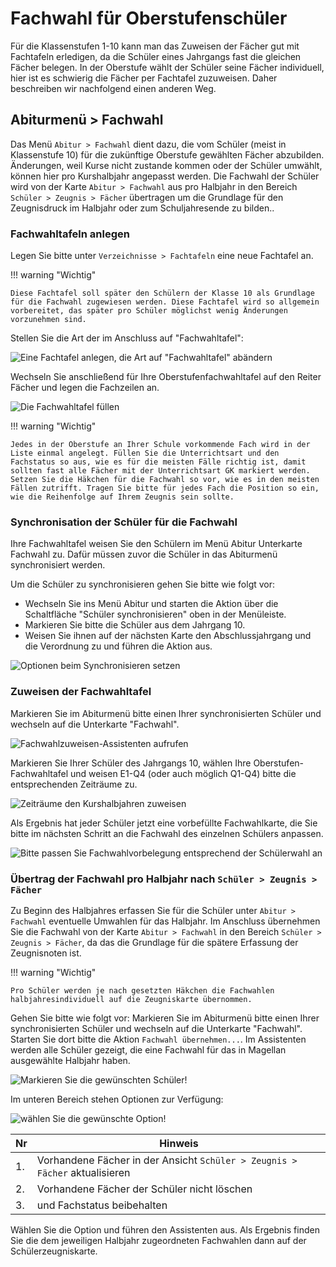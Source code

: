 
# Fachwahl für Oberstufenschüler

Für die Klassenstufen 1-10 kann man das Zuweisen der Fächer gut mit Fachtafeln erledigen, da die Schüler eines Jahrgangs fast die gleichen Fächer belegen. In der Oberstufe wählt der Schüler seine Fächer individuell, hier ist es schwierig die Fächer per Fachtafel zuzuweisen. Daher beschreiben wir nachfolgend einen anderen Weg.

## Abiturmenü > Fachwahl

Das Menü `Abitur > Fachwahl` dient dazu, die vom Schüler (meist in Klassenstufe 10) für die zukünftige Oberstufe gewählten Fächer abzubilden.
Änderungen, weil Kurse nicht zustande kommen oder der Schüler umwählt, können hier pro Kurshalbjahr angepasst werden. Die Fachwahl der Schüler wird von der Karte `Abitur > Fachwahl` aus pro Halbjahr in den Bereich `Schüler > Zeugnis > Fächer` übertragen um die Grundlage für den Zeugnisdruck im Halbjahr oder zum Schuljahresende zu bilden..

### Fachwahltafeln anlegen

Legen Sie bitte unter `Verzeichnisse > Fachtafeln` eine neue Fachtafel an.

!!! warning "Wichtig"

    Diese Fachtafel soll später den Schülern der Klasse 10 als Grundlage für die Fachwahl zugewiesen werden. Diese Fachtafel wird so allgemein vorbereitet, das später pro Schüler möglichst wenig Änderungen vorzunehmen sind.

Stellen Sie die Art der im Anschluss auf "Fachwahltafel":

![Eine Fachtafel anlegen, die Art auf "Fachwahltafel" abändern](/assets/images/fachwahltafelbeispiel.01.png)

Wechseln Sie anschließend für Ihre Oberstufenfachwahltafel auf den Reiter Fächer und legen die Fachzeilen an.

![Die Fachwahltafel füllen](/assets/images/fachwahltafelbeispiel.02.png)

!!! warning "Wichtig"

    Jedes in der Oberstufe an Ihrer Schule vorkommende Fach wird in der Liste einmal angelegt. Füllen Sie die Unterrichtsart und den Fachstatus so aus, wie es für die meisten Fälle richtig ist, damit sollten fast alle Fächer mit der Unterrichtsart GK markiert werden. Setzen Sie die Häkchen für die Fachwahl so vor, wie es in den meisten Fällen zutrifft. Tragen Sie bitte für jedes Fach die Position so ein, wie die Reihenfolge auf Ihrem Zeugnis sein sollte.

### Synchronisation der Schüler für die Fachwahl

Ihre Fachwahltafel weisen Sie den Schülern im Menü Abitur Unterkarte Fachwahl zu. Dafür müssen zuvor die Schüler in das Abiturmenü synchronisiert werden. 

Um die Schüler zu synchronisieren gehen Sie bitte wie folgt vor:

* Wechseln Sie ins Menü Abitur und starten die Aktion über die Schaltfläche "Schüler synchronisieren" oben in der Menüleiste.
* Markieren Sie bitte die Schüler aus dem Jahrgang 10.
* Weisen Sie ihnen auf der nächsten Karte den Abschlussjahrgang und die Verordnung zu und führen die Aktion aus.

![Optionen beim Synchronisieren setzen](/assets/images/FW_sync.png)

### Zuweisen der Fachwahltafel

Markieren Sie im Abiturmenü bitte einen Ihrer synchronisierten Schüler und wechseln auf die Unterkarte "Fachwahl".

![Fachwahlzuweisen-Assistenten aufrufen](/assets/images/FW_zuweisen.01.png)

Markieren Sie Ihrer Schüler des Jahrgangs 10, wählen Ihre Oberstufen-Fachwahltafel und weisen E1-Q4  (oder auch möglich Q1-Q4) bitte die entsprechenden Zeiträume zu.

![Zeiträume den Kurshalbjahren zuweisen](/assets/images/FW_zuweisen.02.png)

Als Ergebnis hat jeder Schüler jetzt eine vorbefüllte Fachwahlkarte, die Sie bitte im nächsten Schritt an die Fachwahl des einzelnen Schülers anpassen. 

![Bitte passen Sie Fachwahlvorbelegung entsprechend der Schülerwahl an](/assets/images/FW_zuweisen.03.png)

### Übertrag der Fachwahl pro Halbjahr nach `Schüler > Zeugnis > Fächer`

Zu Beginn des Halbjahres erfassen Sie für die Schüler unter `Abitur > Fachwahl` eventuelle Umwahlen für das Halbjahr. Im Anschluss übernehmen Sie die Fachwahl von der Karte `Abitur > Fachwahl`  in den Bereich `Schüler > Zeugnis > Fächer`, da das die Grundlage für die spätere Erfassung der Zeugnisnoten ist.

!!! warning "Wichtig"

    Pro Schüler werden je nach gesetzten Häkchen die Fachwahlen halbjahresindividuell auf die Zeugniskarte übernommen.

Gehen Sie bitte wie folgt vor:
Markieren Sie im Abiturmenü bitte einen Ihrer synchronisierten Schüler und wechseln auf die Unterkarte "Fachwahl". Starten Sie dort bitte die Aktion `Fachwahl übernehmen...`. Im Assistenten werden alle Schüler gezeigt, die eine Fachwahl für das in Magellan ausgewählte Halbjahr haben.

![Markieren Sie die gewünschten Schüler!](/assets/images/FW_zuweisen.04.png)

Im unteren Bereich stehen Optionen zur Verfügung:

![wählen Sie die gewünschte Option!](/assets/images/FW_zuweisen.05.png)

Nr|Hinweis
--|--
1.|Vorhandene Fächer in der Ansicht `Schüler > Zeugnis > Fächer` aktualisieren
2.|Vorhandene Fächer der Schüler nicht löschen
3.|und Fachstatus beibehalten

Wählen Sie die Option und führen den Assistenten aus. Als Ergebnis finden Sie die dem jeweiligen Halbjahr zugeordneten Fachwahlen dann auf der Schülerzeugniskarte.
